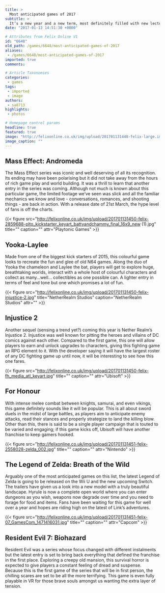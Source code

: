 ```yaml
---
title: >
  Most anticipated games of 2017
subtitle: >
  It’s a new year and a new term, most definitely filled with new lectures, problem sheets and coursework to stress over. Luckily, there’s also a number of upcoming games to enjoy and procrastinate with. So without further ado, here are the games that should really be on your radar, as recommended by
date: "2017-01-13 14:51:30 +0000"

# Attributes from Felix Online V1
id: "6648"
old_path: /games/6648/most-anticipated-games-of-2017
aliases:
 - /games/6648/most-anticipated-games-of-2017
imported: true
comments:

# Article Taxonomies
categories:
 - games
tags:
 - imported
 - image
authors:
 - sa8713
highlights:
 - photos

# Homepage control params
headline: true
featured: true
image: "http://felixonline.co.uk/img/upload/201701131448-felix-large.img (1).jpg"
image_caption: ""
---
```


## Mass Effect: Andromeda
The Mass Effect series was iconic and well deserving of all its recognition. Its ending may have been polarising but it did not take away from the hours of rich game play and world building. It was a thrill to learn that another entry in the series was coming. Although not much is known about this particular game, the limited footage we’ve seen was slick and all the familiar mechanics we know and love - conversations, romances, and shooting things - are back in action. With a release date of 21st March, the hype level of fans is off the charts.

{{< figure src="http://felixonline.co.uk/img/upload/201701131450-felix-2859688-plto_kickstarter_keyart_battyandchammy_final_16x9_new (1).jpg" title="" caption="" attr="Playtonic Games" >}}

## Yooka-Laylee
Made from one of the biggest kick starters of 2015, this colourful game looks to recreate the fun and glee of old N64 games. Along the duo of Yooka the chameleon and Laylee the bat, players will get to explore huge, breathtaking worlds, interact with a whole host of colourful characters and collect as many…well... collectibles as one possible can. A lighter entry in terms of feel and tone but one which promises a lot of fun.

{{< figure src="http://felixonline.co.uk/img/upload/201701131450-felix-injustice-2.jpg" title="NetherRealm Studios" caption="NetherRealm Studios" attr="" >}}

## Injustice 2
Another sequel (sensing a trend yet?) coming this year is Nether Realm’s Injustice 2. Injustice was well known for pitting the heroes and villains of DC comics against each other. Compared to the first game, this one will allow players to earn and unlock upgrades to characters, giving this fighting game an RPG element to it. With the developer saying it will have the largest roster of any DC fighting game up until now, it will be interesting to see how this one fares.

{{< figure src="http://felixonline.co.uk/img/upload/201701131450-felix-fh_media_atl_keyart.jpg" title="" caption="" attr="Ubisoft" >}}

## For Honour
With intense melee combat between knights, samurai, and even vikings, this game definitely sounds like it will be popular. This is all about sword duels in the midst of large battles, as players aim to anticipate enemy attacks, read their stances and properly strategize to land the killing blow. Other than this, there is said to be a single player campaign that is touted to be varied and engaging; if this game kicks off, Ubisoft will have another franchise to keep gamers hooked.

{{< figure src="http://felixonline.co.uk/img/upload/201701131451-felix-2558028-zelda_002.jpg" title="" caption="" attr="Nintendo" >}}

## The Legend of Zelda: Breath of the Wild
Arguably one of the most anticipated games on this list, the latest Legend of Zelda is going to be released on the Wii U and the new upcoming Switch. The trailers have given us a look into a new model with a truly beautiful landscape. Hyrule is now a complete open world where you can enter dungeons as you wish, weapons now degrade over time and you need to forage for food and items. Fans have been waiting for this game for well over a year and hopes are riding high on the latest of Link’s adventures.

{{< figure src="http://felixonline.co.uk/img/upload/201701131451-felix-07_GamesCom_1471416031.jpg" title="" caption="" attr="Capcom" >}}

## Resident Evil 7: Biohazard
Resident Evil was a series whose focus changed with different instalments but the latest entry is set to bring back everything that defined the franchise in the first place. Exploring a creepy old mansion, this survival horror is expected to give players a constant feeling of dread and suspense. Because this is the first game of the series that will be in first person, the chilling scares are set to be all the more terrifying. This game is even fully playable in VR for those brave souls amongst us wanting the extra layer of tension.

